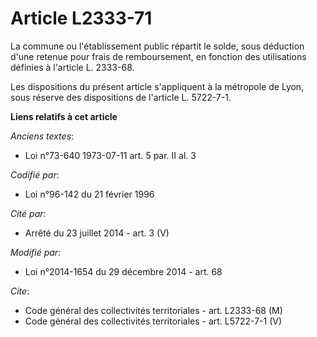 # Article L2333-71

La commune ou l'établissement public répartit le solde, sous déduction d'une retenue pour frais de remboursement, en fonction
des utilisations définies à l'article L. 2333-68. 

Les dispositions du présent article s'appliquent à la métropole de Lyon, sous réserve des dispositions de l'article L.
5722-7-1.

**Liens relatifs à cet article**

_Anciens textes_:

  - Loi n°73-640 1973-07-11 art. 5 par. II al. 3

_Codifié par_:

  - Loi n°96-142 du 21 février 1996

_Cité par_:

  - Arrêté du 23 juillet 2014 - art. 3 (V)

_Modifié par_:

  - Loi n°2014-1654 du 29 décembre 2014 - art. 68

_Cite_:

  - Code général des collectivités territoriales - art. L2333-68 (M)
  - Code général des collectivités territoriales - art. L5722-7-1 (V)
